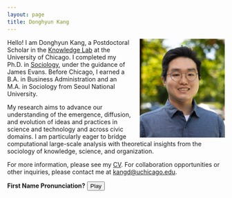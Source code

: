 ```yaml
---
layout: page
title: Donghyun Kang
---
```

<img src="/assets/img/headshot_for_webpage.png" alt="Donghyun Kang" style="float: right; margin-left: 20px; width: 39%;">

<p>Hello! I am Donghyun Kang, a Postdoctoral Scholar in the <a href="https://www.knowledgelab.org/">Knowledge Lab</a> at the University of Chicago. I completed my Ph.D. in <a href="https://sociology.uchicago.edu/">Sociology</a>, under the guidance of James Evans. Before Chicago, I earned a B.A. in Business Administration and an M.A. in Sociology from Seoul National University.

<p>My research aims to advance our understanding of the emergence, diffusion, and evolution of ideas and practices in science and technology and across civic domains. I am particularly eager to bridge computational large-scale analysis with theoretical insights from the sociology of knowledge, science, and organization.</p>

<p>For more information, please see my <a href="https://www.dropbox.com/scl/fi/6vo4bprh1cv4b25ebgqxd/Donghyun_Kang_CV_Updated.pdf?rlkey=y1jy8aud3ujat2bfiia49y1g1&st=6y29r4tj&raw=1">CV</a>. For collaboration opportunities or other inquiries, please contact me at <a href="mailto:kangd@uchicago.edu">kangd@uchicago.edu</a>.</p>

<p><strong>First Name Pronunciation?</strong> <audio id="myAudio" src="/assets/audio/Donghyun_Say.mp3"></audio> <button onclick="document.getElementById('myAudio').play()">Play</button></p>
